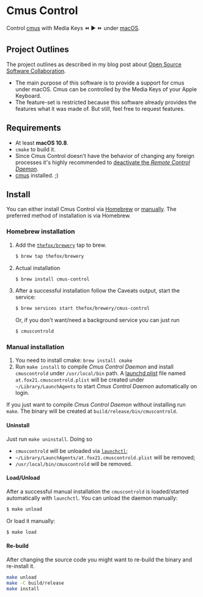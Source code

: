 # Cmus Control

Control [cmus](https://cmus.github.io/) with Media Keys :rewind: :arrow_forward: :fast_forward: under [macOS](https://en.wikipedia.org/wiki/MacOS).

## Project Outlines

The project outlines as described in my blog post about [Open Source Software Collaboration](https://blog.fox21.at/2019/02/21/open-source-software-collaboration.html).

- The main purpose of this software is to provide a support for cmus under macOS. Cmus can be controlled by the Media Keys of your Apple Keyboard.
- The feature-set is restricted because this software already provides the features what it was made of. But still, feel free to request features.

## Requirements

- At least **macOS 10.8**.
- `cmake` to build it.
- Since Cmus Control doesn't have the behavior of changing any foreign processes it's highly recommended to [deactivate the *Remote Control Daemon*](https://blog.fox21.at/2015/11/20/control-cmus-with-media-keys.html).
- [cmus](https://cmus.github.io/) installed. ;)

## Install

You can either install Cmus Control via [Homebrew](#homebrew-installation) or [manually](#manually-installation). The preferred method of installation is via Homebrew.

### Homebrew installation

1. Add the [`thefox/brewery`](https://github.com/TheFox/homebrew-brewery) tap to brew.
	
	```bash
	$ brew tap thefox/brewery
	```

2. Actual installation
	
	```bash
	$ brew install cmus-control
	```

3. After a successful installation follow the Caveats output, start the service:
	
	```bash
	$ brew services start thefox/brewery/cmus-control
	```
	
	Or, if you don't want/need a background service you can just run
	
	```bash
	$ cmuscontrold
	```

### Manual installation

1. You need to install cmake: `brew install cmake`
2. Run `make install` to compile *Cmus Control Daemon* and install `cmuscontrold` under `/usr/local/bin` path.
	A [launchd.plist](https://developer.apple.com/library/mac/documentation/Darwin/Reference/ManPages/man5/launchd.plist.5.html) file named `at.fox21.cmuscontrold.plist` will be created under `~/Library/LaunchAgents` to start *Cmus Control Daemon* automatically on login.

If you just want to compile *Cmus Control Daemon* without installing run `make`. The binary will be created at `build/release/bin/cmuscontrold`.

#### Uninstall

Just run `make uninstall`. Doing so

- `cmuscontrold` will be unloaded via [`launchctl`](https://developer.apple.com/library/mac/documentation/Darwin/Reference/ManPages/man1/launchctl.1.html);
- `~/Library/LaunchAgents/at.fox21.cmuscontrold.plist` will be removed;
- `/usr/local/bin/cmuscontrold` will be removed.

#### Load/Unload

After a successful manual installation the `cmuscontrold` is loaded/started automatically with `launchctl`. You can unload the daemon manually:

```bash
$ make unload
```

Or load it manually:

```bash
$ make load
```

#### Re-build

After changing the source code you might want to re-build the binary and re-install it.

```bash
make unload
make -C build/release
make install
```
